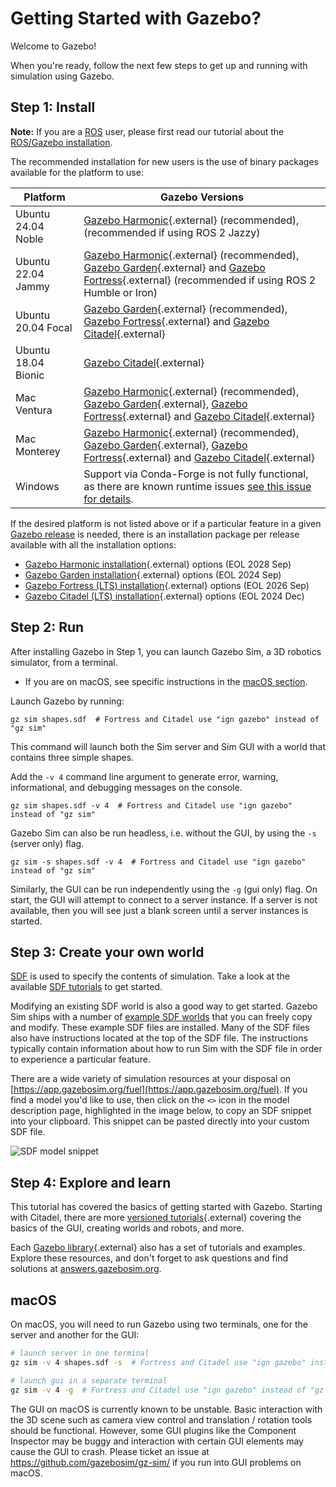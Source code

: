 # Getting Started with Gazebo?

Welcome to Gazebo!

When you're ready, follow the next few steps to get up and running with
simulation using Gazebo.

## Step 1: Install

<div class="warning">
  <strong>Note:</strong> If you are a <a href="https://ros.org">ROS</a> user, please first read our tutorial about
  the <a href="/docs/latest/ros_installation">ROS/Gazebo installation</a>.
</div>

The recommended installation for new users is the use of binary
packages available for the platform to use:

|Platform|Gazebo Versions|
|---|---|
| Ubuntu 24.04 Noble | [Gazebo Harmonic](/docs/harmonic/install_ubuntu){.external} (recommended), (recommended if using ROS 2 Jazzy)
| Ubuntu 22.04 Jammy | [Gazebo Harmonic](/docs/harmonic/install_ubuntu){.external} (recommended), [Gazebo Garden](/docs/garden/install_ubuntu){.external} and [Gazebo Fortress](/docs/fortress/install_ubuntu){.external} (recommended if using ROS 2 Humble or Iron)
| Ubuntu 20.04 Focal | [Gazebo Garden](/docs/garden/install_ubuntu){.external} (recommended), [Gazebo Fortress](/docs/fortress/install_ubuntu){.external} and [Gazebo Citadel](/docs/citadel/install_ubuntu){.external}
| Ubuntu 18.04 Bionic | [Gazebo Citadel](/docs/citadel/install_ubuntu){.external}
| Mac Ventura | [Gazebo Harmonic](/docs/harmonic/install_osx){.external} (recommended), [Gazebo Garden](/docs/garden/install_osx){.external}, [Gazebo Fortress](/docs/fortress/install_osx){.external} and [Gazebo Citadel](/docs/citadel/install_osx){.external}
| Mac Monterey | [Gazebo Harmonic](/docs/harmonic/install_osx){.external} (recommended), [Gazebo Garden](/docs/garden/install_osx){.external}, [Gazebo Fortress](/docs/fortress/install_osx){.external} and [Gazebo Citadel](/docs/citadel/install_osx){.external}
| Windows | Support via Conda-Forge is not fully functional, as there are known runtime issues [see this issue for details](https://github.com/gazebosim/gz-sim/issues/168).

If the desired platform is not listed above or if a particular feature in a
given [Gazebo release](releases) is needed,
there is an installation package per release available with all the
installation options:

* [Gazebo Harmonic installation](/docs/harmonic/install){.external} options (EOL 2028 Sep)
* [Gazebo Garden installation](/docs/garden/install){.external} options (EOL 2024 Sep)
* [Gazebo Fortress (LTS) installation](/docs/fortress/install){.external} options (EOL 2026 Sep)
* [Gazebo Citadel (LTS) installation](/docs/citadel/install){.external} options (EOL 2024 Dec)

## Step 2: Run

After installing Gazebo in Step 1, you can launch Gazebo Sim, a 3D robotics
simulator, from a terminal.

* If you are on macOS, see specific instructions in the [macOS section](#macos).

Launch Gazebo by running:

```
gz sim shapes.sdf  # Fortress and Citadel use "ign gazebo" instead of "gz sim"
```

This command will launch both the Sim server and Sim GUI with a world
that contains three simple shapes.

Add the `-v 4` command line argument to generate error, warning,
informational, and debugging messages on the console.

```
gz sim shapes.sdf -v 4  # Fortress and Citadel use "ign gazebo" instead of "gz sim"
```

Gazebo Sim can also be run headless, i.e. without the GUI, by using the `-s` (server only) flag.

```
gz sim -s shapes.sdf -v 4  # Fortress and Citadel use "ign gazebo" instead of "gz sim"
```

Similarly, the GUI can be run independently using the `-g` (gui only) flag.
On start, the GUI will attempt to connect to a server instance.
If a server is not available, then you will see just a blank screen until
a server instances is started.

## Step 3: Create your own world

[SDF](http://sdformat.org/) is used to specify the contents of simulation.
Take a look at the available [SDF tutorials](http://sdformat.org/tutorials)
to get started.

Modifying an existing SDF world is also a good way to get started. Gazebo
Sim ships with a number of [example SDF
worlds](https://github.com/gazebosim/gz-sim/blob/main/examples/worlds)
that you can freely copy and modify. These example SDF files are
installed. Many of the SDF files also have instructions located at the
top of the SDF file. The instructions typically contain information about how to
run Sim with the SDF file in order to experience a particular feature.

There are a wide variety of simulation resources at your disposal on
[https://app.gazebosim.org/fuel](https://app.gazebosim.org/fuel).
If you find a model you'd like to use, then click on the `<>` icon in the
model description page, highlighted in the image below, to copy an SDF
snippet into your clipboard. This snippet can be pasted directly into your
custom SDF file.

![SDF model snippet](images/model_snippet.png)


## Step 4: Explore and learn

This tutorial has covered the basics of getting started with Gazebo.
Starting with Citadel, there are more [versioned tutorials](/docs/citadel/tutorials){.external}
covering the basics of the GUI, creating worlds and robots, and more.

Each [Gazebo library](/libs){.external} also has a set of tutorials and
examples. Explore these resources, and don't forget to ask questions and
find solutions at [answers.gazebosim.org](http://answers.gazebosim.org).

## macOS

On macOS, you will need to run Gazebo using two terminals, one for the server
and another for the GUI:

```sh
# launch server in one terminal
gz sim -v 4 shapes.sdf -s  # Fortress and Citadel use "ign gazebo" instead of "gz sim"
```

```sh
# launch gui in a separate terminal
gz sim -v 4 -g  # Fortress and Citadel use "ign gazebo" instead of "gz sim"
```

The GUI on macOS is currently known to be unstable. Basic interaction with
the 3D scene such as camera view control and translation / rotation tools
should be functional. However, some GUI plugins like the Component Inspector
may be buggy and interaction with certain GUI elements may cause the GUI
to crash. Please ticket an issue at https://github.com/gazebosim/gz-sim/
if you run into GUI problems on macOS.
